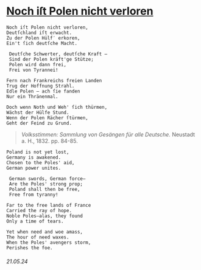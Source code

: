 # [Noch iſt Polen nicht verloren](https://open.spotify.com/track/04bNuHKHBig4OmprYyd4C5)
```
Noch iſt Polen nicht verloren,
Deutſchland iſt erwacht.
Zu der Polen Hülf′ erkoren,
Ein't ſich deutſche Macht.

 Deutſche Schwerter, deutſche Kraft —
 Sind der Polen kräft'ge Stütze;
 Polen wird dann frei,
 Frei von Tyrannei!

Fern nach Frankreichs freien Landen
Trug der Hoffnung Strahl.
Edle Polen — ach ſie fanden
Nur ein Thränenmal.

Doch wenn Noth und Weh' ſich thürmen,
Wächst der Hülfe Stund.
Wenn der Polen Rächer ſtürmen,
Geht der Feind zu Grund.
```
> *Volksstimmen: Sammlung von Gesängen für alle Deutsche.* Neustadt a. H., 1832. pp. 84-85.
```
Poland is not yet lost,
Germany is awakened.
Chosen to the Poles' aid,
German power unites.

 German swords, German force—
 Are the Poles' strong prop;
 Poland shall then be free,
 Free from tyranny!

Far to the free lands of France
Carried the ray of hope.
Noble Poles—alas, they found
Only a time of tears.

Yet when need and woe amass,
The hour of need waxes.
When the Poles' avengers storm,
Perishes the foe.
```
###### 21.05.24
